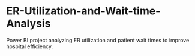 # ER-Utilization-and-Wait-time-Analysis
Power BI project analyzing ER utilization and patient wait times to improve hospital efficiency.
